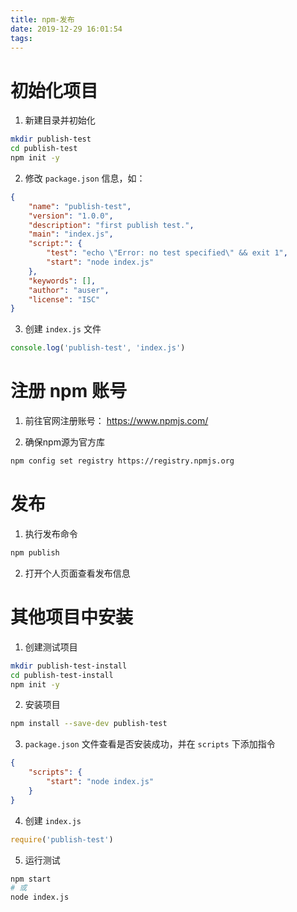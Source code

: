 ```yaml
---
title: npm-发布
date: 2019-12-29 16:01:54
tags:
---
```


# 初始化项目

1. 新建目录并初始化

```sh
mkdir publish-test
cd publish-test 
npm init -y
```

2. 修改 `package.json` 信息，如：

```json
{
    "name": "publish-test",
    "version": "1.0.0",
    "description": "first publish test.",
    "main": "index.js",
    "script:": {
        "test": "echo \"Error: no test specified\" && exit 1",
        "start": "node index.js"
    },
    "keywords": [],
    "author": "auser",
    "license": "ISC"
}
```

3. 创建 `index.js` 文件

```js
console.log('publish-test', 'index.js')
```

# 注册 npm 账号

1. 前往官网注册账号： https://www.npmjs.com/

2. 确保npm源为官方库

```sh
npm config set registry https://registry.npmjs.org
```

# 发布

1. 执行发布命令

```sh
npm publish
```

2. 打开个人页面查看发布信息

# 其他项目中安装

1. 创建测试项目

```sh
mkdir publish-test-install
cd publish-test-install
npm init -y
```

2. 安装项目

```sh
npm install --save-dev publish-test
```

3.  `package.json` 文件查看是否安装成功，并在 `scripts` 下添加指令

```json
{
    "scripts": {
        "start": "node index.js"
    }
}
```

4. 创建 `index.js`

```js
require('publish-test')
```

5. 运行测试

```sh
npm start
# 或
node index.js
```
